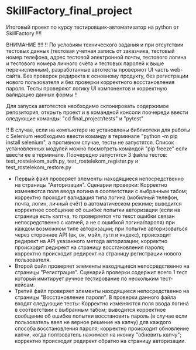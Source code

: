 # SkillFactory_final_project
Итоговый проект по курсу тестировщик-автоматизатор на python от SkillFactory !!!!
 
ВНИМАНИЕ !!!! !! По условиям технического задания и при отсутствии тестовых данных (тестовая учетная запись от заказчика, 
тестовый номер телефона, адрес тестовой электронной почты, тестового логина и тестового номера личного счёта и тестовых паролей к выше перечисленным), 
разработанные автотесты проверяют UI часть web-сайта. Без проверок редиректа к основному продукту, без регистрации нового пользователя и без проверки 
корректного восстановления пароля. 
Тесты проверяют логику UI компонентов и корректную валидацию данных формы !! 

Для запуска автотестов необходимо склонировать содержимое репозитория, открыть проект и в командной консоли поочереди ввести следующие команды: 
"cd final_project/tests" и "pytest"

!! В случае, если на компьютере не установлены библиотеки для работы с Selenium необходимо ввести команду в терминале "python -m pip install selenium", 
а противном случае, тесты не запустятся. Список установленных модулей можно посмотреть командой "pip freeze" если ввести ее в терминале. Поочередно 
запустятся 3 файла тестов: test_rostelekom_auth.py, test_rostelekom_register.py и test_rostelekom_restore.py

- Первый файл проверяет элементы находящиеся непосредственно на страницы "Авторизация". Сценарии проверки:
Корректно изменяются поля ввода логина в соответствии с выбранным табом; корректно проходит валидация типа логина (мобилный телефон, почта, логин, личный счёт) 
в автоматическом режиме; выводится корректное сообщение об ошибке попытки авторизации (если на странице есть каптча, то проверяется что текст ошибки связан 
непосредственно с капчей, а не с ошибкой логина/пароля) при каждом возможном типе авторизации; при попытке авторизоваться через стороннее 
API (вк, ок, мэйл, гугл и яндекс), происходит редирект на API указанного метода авторизации; корректно происходит редирект на страницу восстановления пароля; 
корректно происходит редирект на страницу регистрации нового пользователя. 
- Второй файл проверяет элементы находящиеся непосредственно на страницы "Регистрация". 
Сценарий проверки содержит всего 1 тест который имитирует ручное тестирование по нескольким тест-кейсам.
- Третий файл проверяет элементы находящиеся непосредственно на страницы "Восстановление пароля". В проверки данного файла входят следующие тесты:
Корректно изменяются поля ввода логина в соответствии с выбранным табом; выводится корректное сообщение об ошибке попытки восстановить пароль 
(в случае если пользователь ввел не верное решение на капчу) для каждого способа восстановления пароля; корректно происходит обновление капчи, когда полтзователь 
нажимает на иконку "обновить капчу"; корректно происходит редирект обратно на страницу авторизации.
